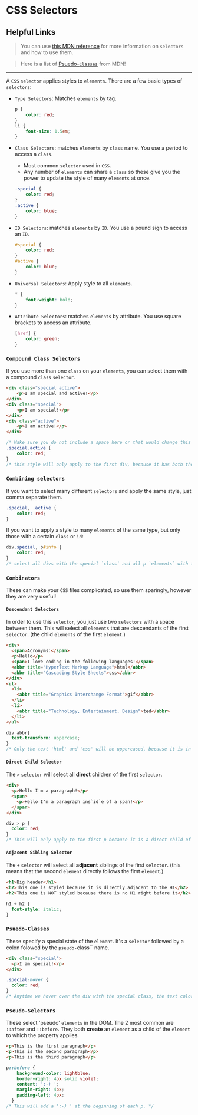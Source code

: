 # CSS Selectors

## Helpful Links

> You can use [this MDN reference](https://developer.mozilla.org/en-US/docs/Glossary/CSS_Selector) for more information on `selectors` and how to use them.

> Here is a list of [Psuedo-`Classes`](https://developer.mozilla.org/en-US/docs/Web/CSS/Pseudo-`classes`) from MDN!

---

A `CSS` `selector` applies styles to `elements`. There are a few basic types of `selectors`:

- `Type Selectors`: Matches `elements` by tag.

  ```css
  p {
      color: red;
  }
  li {
      font-size: 1.5em;
  }
  ```

- `Class Selectors`: matches `elements` by `class` name. You use a period to access a `class`.
  - Most common `selector` used in `CSS`.
  - Any number of `elements` can share a `class` so these give you the power to update the style of many `elements` at once.

  ```css
  .special {
      color: red;
  }
  .active {
      color: blue;
  }
  ```

- `ID Selectors`: matches `elements` by `ID`. You use a pound sign to access an `ID`.

  ```css
  #special {
      color: red;
  }
  #active {
      color: blue;
  }
  ```

- `Universal Selectors`: Apply style to all `elements`.

  ```css
  * {
      font-weight: bold;
  }
  ```

- `Attribute Selectors`: matches `elements` by attribute. You use square brackets to access an attribute.

  ```css
  [href] {
      color: green;
  }
  ```

### `Compound Class Selectors`

If you use more than one `class` on your `elements`, you can select them with a compound `class` `selector`.

```html
<div class="special active">
    <p>I am special and active!</p>
</div>
<div class="special">
    <p>I am special!</p>
</div>
<div class="active">
    <p>I am active!</p>
</div>
  ```

```css
/* Make sure you do not include a space here or that would change this to be a descendant `selector`! */
.special.active {
    color: red;
}
/* this style will only apply to the first div, because it has both the special and active `classes`. */
```

### `Combining selectors`

If you want to select many different `selectors` and apply the same style, just comma separate them.

```css
.special, .active {
    color: red;
}
```

If you want to apply a style to many `elements` of the same type, but only those with a certain `class` or `id`:

```css
div.special, p#info {
    color: red;
}
/* select all divs with the special `class` and all p `elements` with the info `id`. */
```

### `Combinators`

These can make your `CSS` files complicated, so use them sparingly, however they are very useful!

#### `Descendant Selectors`

In order to use this `selector`, you just use two `selectors` with a space between them. This will select all `elements` that are descendants of the first `selector`. (the child `elements` of the first `element`.)

  ```html
  <div>
    <span>Acronyms:</span>
    <p>Hello</p>
    <span>I love coding in the following languages!</span>
    <abbr title="HyperText Markup Language">html</abbr>
    <abbr title="Cascading Style Sheets">css</abbr>
  </div>
  <ul>
    <li>
      <abbr title="Graphics Interchange Format">gif</abbr>
    </li>
    <li>
      <abbr title="Technology, Entertainment, Design">ted</abbr>
    </li>
  </ul>
  
  ```

  ```css
  div abbr{
    text-transform: uppercase;
  }
  /* Only the text 'html' and 'css' will be uppercased, because it is in an abbr element that is inside of a div. 'gif' and 'ted' are not inside of a div, so wont be changed! */
  ```

#### `Direct Child Selector`

The `>` `selector` will select all **direct** children of the first `selector`.

```html
<div>
  <p>Hello I'm a paragraph!</p>
  <span>
    <p>Hello I'm a paragraph ins`id`e of a span!</p>
  </span>
</div>
```

```css
div > p {
  color: red;
}
/* This will only apply to the first p because it is a direct child of the div. The second p is a direct child of the span. */
```

#### `Adjacent Sibling Selector`

The `+` `selector` will select all **adjacent** siblings of the first `selector`. (this means that the second `element` directly follows the first `element`.)

```html
<h1>Big header</h1>
<h2>This one is styled because it is directly adjacent to the H1</h2>
<h2>This one is NOT styled because there is no H1 right before it</h2>
```

```css
h1 + h2 {
  font-style: italic;
}
```

### `Psuedo-Classes`

These specify a special state of the `element`. It's a `selector` followed by a colon folowed by the `pseudo-`class`` name.

```html
<div class="special">
  <p>I am special!</p>
</div>
```

```css
.special:hover {
  color: red;
}
/* Anytime we hover over the div with the special class, the text color will be red. */
```

### `Pseudo-Selectors`

These select 'pseudo' `elements` in the DOM. The 2 most common are `::after` and `::before`. They both **create** an `element` as a child of the `element` to which the property applies.

```html
<p>This is the first paragraph</p>
<p>This is the second paragraph</p>
<p>This is the third paragraph</p>
```

```css
p::before {
    background-color: lightblue;
    border-right: 4px solid violet;
    content: ':-) ';
    margin-right: 4px;
    padding-left: 4px;
  }
/* This will add a ':-) ' at the beginning of each p. */
```
